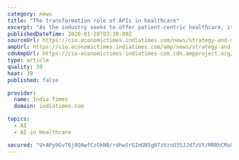 ```yaml
---
category: news
title: "The transformation role of APIs in healthcare"
excerpt: "As the industry seeks to offer patient-centric healthcare, its key growth drivers—including affordable insurance, telemedicine, remote diagnostics, and medical tourism—are often accelerated by digital transformation (DX) technologies. These technologies include cloud computing, IoT, artificial intelligence, mobility, and analytics ..."
publishedDateTime: 2020-01-20T03:30:00Z
sourceUrl: https://cio.economictimes.indiatimes.com/news/strategy-and-management/the-transformation-role-of-apis-in-healthcare/73412408
ampUrl: https://cio.economictimes.indiatimes.com/amp/news/strategy-and-management/the-transformation-role-of-apis-in-healthcare/73412408
cdnAmpUrl: https://cio-economictimes-indiatimes-com.cdn.ampproject.org/c/s/cio.economictimes.indiatimes.com/amp/news/strategy-and-management/the-transformation-role-of-apis-in-healthcare/73412408
type: article
quality: 39
heat: 39
published: false

provider:
  name: India Times
  domain: indiatimes.com

topics:
  - AI
  - AI in Healthcare

secured: "U+APy9GvT6j0QAwfCzOkN0/rdhwSrGImGN5g07zVznU3SJJd7zVY/MRRhCMuG4IjYJmC1+/OTykEruccxm7wuKJLIrNwedZm0oMn8rx6TJGTEtPwE7SUan+gfsJZd9ADLQPSuDpM51WDoiaDZgrwiONiYAkoQnYTfE8NFha7zsFbXZ8KhgjDM9j6zbVKZpw4Sa3vizohmu1piSLdQWb5lpgn8jVn7zNSGqCIo9U2Ek4chfa2G6O8+qjvsxI6vnIthOxpOfoUQGc0i0/ow9wFYz2uXgVNC9NLfe/QD8zi6qFVgbdEVzqDqFycOSrJI6ZLvREB/JaopDqBgrcVwzwK/NYwo1gicXlhgOZiKpWhzzcBsRJL9hmvFIjgFzrzN6I1BO/VTS/Q9gcKHhD8YSOC+kQEow6vgzSJmIjB4Wwg7wgfCErCc7mrJGCGqdJ+R0IBXzzCTvCZBuqai8Gmg7kpdQ==;iT+fzCtMjPqgoGb9fTH1uA=="
---
```


